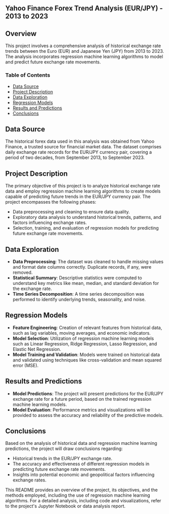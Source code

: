## Yahoo Finance Forex Trend Analysis (EUR/JPY) - 2013 to 2023 ##

## Overview

This project involves a comprehensive analysis of historical exchange rate trends between the Euro (EUR) and Japanese Yen (JPY) from 2013 to 2023. The analysis incorporates regression machine learning algorithms to model and predict future exchange rate movements.

### Table of Contents

- [Data Source](#data-source)
- [Project Description](#project-description)
- [Data Exploration](#data-exploration)
- [Regression Models](#regression-models)
- [Results and Predictions](#results-and-predictions)
- [Conclusions](#conclusions)

## Data Source

The historical forex data used in this analysis was obtained from Yahoo Finance, a trusted source for financial market data. The dataset comprises daily exchange rate records for the EUR/JPY currency pair, covering a period of two decades, from September 2013, to September 2023.

## Project Description

The primary objective of this project is to analyze historical exchange rate data and employ regression machine learning algorithms to create models capable of predicting future trends in the EUR/JPY currency pair. The project encompasses the following phases:

- Data preprocessing and cleaning to ensure data quality.
- Exploratory data analysis to understand historical trends, patterns, and factors influencing exchange rates.
- Selection, training, and evaluation of regression models for predicting future exchange rate movements.

## Data Exploration

- **Data Preprocessing**: The dataset was cleaned to handle missing values and format date columns correctly. Duplicate records, if any, were removed.
- **Statistical Summary**: Descriptive statistics were computed to understand key metrics like mean, median, and standard deviation for the exchange rate.
- **Time Series Decomposition**: A time series decomposition was performed to identify underlying trends, seasonality, and noise.

## Regression Models

- **Feature Engineering**: Creation of relevant features from historical data, such as lag variables, moving averages, and economic indicators.
- **Model Selection**: Utilization of regression machine learning models such as Linear Regression, Ridge Regression, Lasso Regression, and Elastic Net Regression.
- **Model Training and Validation**: Models were trained on historical data and validated using techniques like cross-validation and mean squared error (MSE).

## Results and Predictions

- **Model Predictions**: The project will present predictions for the EUR/JPY exchange rate for a future period, based on the trained regression machine learning models.
- **Model Evaluation**: Performance metrics and visualizations will be provided to assess the accuracy and reliability of the predictive models.

## Conclusions

Based on the analysis of historical data and regression machine learning predictions, the project will draw conclusions regarding:

- Historical trends in the EUR/JPY exchange rate.
- The accuracy and effectiveness of different regression models in predicting future exchange rate movements.
- Insights into potential economic and geopolitical factors influencing exchange rates.

This README provides an overview of the project, its objectives, and the methods employed, including the use of regression machine learning algorithms. For a detailed analysis, including code and visualizations, refer to the project's Jupyter Notebook or data analysis report.
